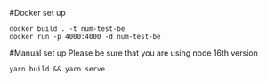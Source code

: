 #Docker set up
```shell
docker build . -t num-test-be
docker run -p 4000:4000 -d num-test-be
```

#Manual set up
Please be sure that you are using node 16th version
```shell
yarn build && yarn serve
```